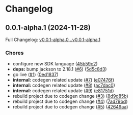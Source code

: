 # Changelog

## 0.0.1-alpha.1 (2024-11-28)

Full Changelog: [v0.0.1-alpha.0...v0.0.1-alpha.1](https://github.com/spospekhov/open-api-poc/compare/v0.0.1-alpha.0...v0.0.1-alpha.1)

### Chores

* configure new SDK language ([45b59c2](https://github.com/spospekhov/open-api-poc/commit/45b59c21f69bbc3217c7c12ffedd777138692b10))
* **deps:** bump jackson to 2.18.1 ([#6](https://github.com/spospekhov/open-api-poc/issues/6)) ([5d5c8d3](https://github.com/spospekhov/open-api-poc/commit/5d5c8d377973c2fb78394c441e213d48446aea51))
* go live ([#1](https://github.com/spospekhov/open-api-poc/issues/1)) ([0ed1837](https://github.com/spospekhov/open-api-poc/commit/0ed1837e2c785e6e661354df95eccf0ce6ad7541))
* **internal:** codegen related update ([#7](https://github.com/spospekhov/open-api-poc/issues/7)) ([e07476f](https://github.com/spospekhov/open-api-poc/commit/e07476f7fb324c9e5264c98d38fb3887cbef687e))
* **internal:** codegen related update ([#8](https://github.com/spospekhov/open-api-poc/issues/8)) ([ac7dac0](https://github.com/spospekhov/open-api-poc/commit/ac7dac0458d2090c3f7b497fb5e1aef9baa5848e))
* **internal:** codegen related update ([#9](https://github.com/spospekhov/open-api-poc/issues/9)) ([e81751d](https://github.com/spospekhov/open-api-poc/commit/e81751d185dcc519b735ea844dff67c1a4e27f4a))
* rebuild project due to codegen change ([#3](https://github.com/spospekhov/open-api-poc/issues/3)) ([8d9d85b](https://github.com/spospekhov/open-api-poc/commit/8d9d85bb1fbb677592f6c69056a86cf0bc422e88))
* rebuild project due to codegen change ([#4](https://github.com/spospekhov/open-api-poc/issues/4)) ([7ad79bd](https://github.com/spospekhov/open-api-poc/commit/7ad79bd78e1b2d10b8d1bd294eecb248f001f1a8))
* rebuild project due to codegen change ([#5](https://github.com/spospekhov/open-api-poc/issues/5)) ([42649aa](https://github.com/spospekhov/open-api-poc/commit/42649aa2bc536ffd6fd717e7c67f37dca7f9e87e))
